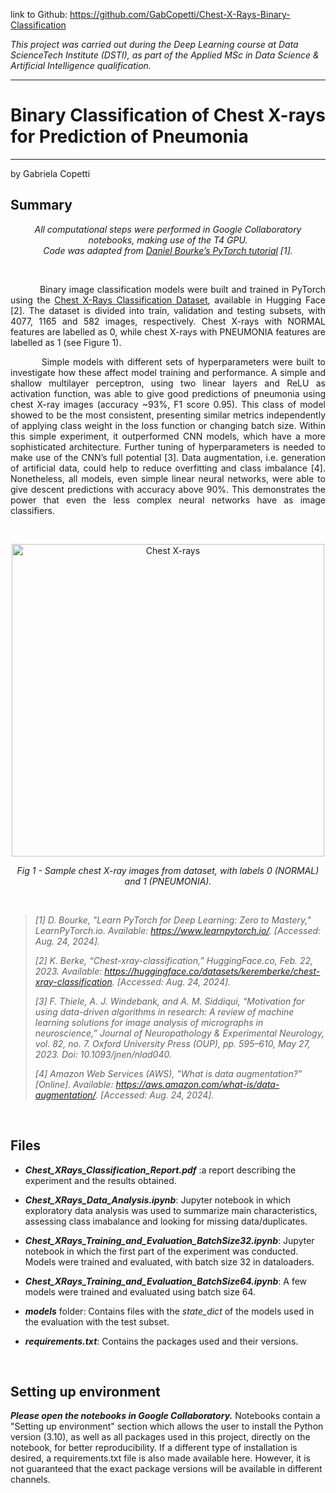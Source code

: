 link to Github: https://github.com/GabCopetti/Chest-X-Rays-Binary-Classification

*This project was carried out during the Deep Learning course at Data ScienceTech Institute (DSTI), as part of the Applied MSc in Data Science & Artificial Intelligence qualification.*

***
# **Binary Classification of Chest X-rays for Prediction of Pneumonia**
***

by Gabriela Copetti


## **Summary**



<p align="center">
<i> All computational steps were performed in Google Collaboratory notebooks, making use of the T4 GPU. <br>
Code was adapted from <a href="https://www.learnpytorch.io/" target="_blank">Daniel Bourke’s PyTorch tutorial</a> [1].
</i>
</p>

<br>
<p align="justify">
&nbsp; &nbsp; &nbsp; &nbsp; &nbsp; Binary image classification models were built and trained in PyTorch using the <a href="https://huggingface.co/datasets/keremberke/chest-xray-classification" target="_blank">Chest X-Rays Classification Dataset</a>, available in Hugging Face [2]. The dataset is divided into train, validation and testing subsets, with 4077, 1165 and 582 images, respectively. Chest X-rays with NORMAL features are labelled as 0, while chest X-rays with PNEUMONIA features are labelled as 1 (see Figure 1).
</p>


<p align="justify">
&nbsp; &nbsp; &nbsp; &nbsp; &nbsp;Simple models with different sets of hyperparameters were built to investigate how these affect model training and performance. A simple and shallow multilayer perceptron, using two linear layers and ReLU as activation function, was able to give good predictions of pneumonia using chest X-ray images (accuracy ~93%, F1 score 0.95). This class of model showed to be the most consistent, presenting similar metrics independently of applying class weight in the loss function or changing batch size. Within this simple experiment, it outperformed CNN models, which have a more sophisticated architecture. Further tuning of hyperparameters is needed to make use of the CNN’s full potential [3]. Data augmentation, i.e. generation of artificial data, could help to reduce overfitting and class imbalance [4]. Nonetheless, all models, even simple linear neural networks, were able to give descent predictions with accuracy above 90%. This demonstrates the power that even the less complex neural networks have as image classifiers.
</p>
<br>

<p align="center">
  <img 
    width="500" 
    src="https://github.com/user-attachments/assets/843a2f3d-5e60-4754-bbdf-a75593d837fd"
    alt="Chest X-rays">
</p>

<p align="center">
  <i> Fig 1 - Sample chest X-ray images from dataset, with labels 0 (NORMAL) and 1 (PNEUMONIA). </i>
</p>

<br>

> *[1] D. Bourke, "Learn PyTorch for Deep Learning: Zero to Mastery," LearnPyTorch.io. Available: https://www.learnpytorch.io/. [Accessed: Aug. 24, 2024].*
>
> *[2] K. Berke, “Chest-xray-classification,” HuggingFace.co, Feb. 22, 2023. Available: https://huggingface.co/datasets/keremberke/chest-xray-classification. [Accessed: Aug. 24, 2024].*
>
> *[3] F. Thiele, A. J. Windebank, and A. M. Siddiqui, “Motivation for using data-driven algorithms in research: A review of machine learning solutions for image analysis of micrographs in neuroscience,” Journal of Neuropathology & Experimental Neurology, vol. 82, no. 7. Oxford University Press (OUP), pp. 595–610, May 27, 2023. Doi: 10.1093/jnen/nlad040.*
>
> *[4] Amazon Web Services (AWS), "What is data augmentation?" [Online]. Available: https://aws.amazon.com/what-is/data-augmentation/. [Accessed: Aug. 24, 2024].*
 
<br>


## **Files**

- ***Chest_XRays_Classification_Report.pdf*** :a report describing the experiment and the results obtained.

- ***Chest_XRays_Data_Analysis.ipynb***: Jupyter notebook in which exploratory data analysis was used to summarize main characteristics, assessing class imabalance and looking for missing data/duplicates.

- ***Chest_XRays_Training_and_Evaluation_BatchSize32.ipynb***: Jupyter notebook in which the first part of the experiment was conducted. Models were trained and evaluated, with batch size 32 in dataloaders.

- ***Chest_XRays_Training_and_Evaluation_BatchSize64.ipynb***: A few models were trained and evaluated using batch size 64.

- ***models*** folder: Contains files with the *state_dict* of the models used in the evaluation with the test subset.

- ***requirements.txt***: Contains the packages used and their versions. 

<br>

## **Setting up environment**

***Please open the notebooks in Google Collaboratory.*** Notebooks contain a "Setting up environment" section which allows the user to install the Python version (3.10), as well as all packages used in this project, directly on the notebook, for better reproducibility. If a different type of installation is desired, a requirements.txt file is also made available here. However, it is not guaranteed that the exact package versions will be available in different channels.
 
